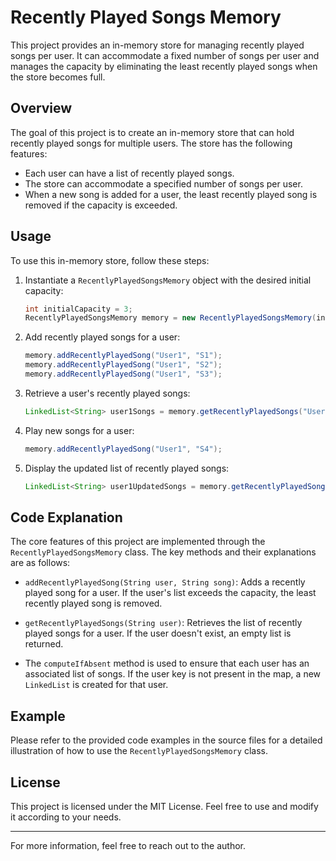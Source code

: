 # Recently Played Songs Memory

This project provides an in-memory store for managing recently played songs per user. It can accommodate a fixed number of songs per user and manages the capacity by eliminating the least recently played songs when the store becomes full.

## Overview

The goal of this project is to create an in-memory store that can hold recently played songs for multiple users. The store has the following features:

- Each user can have a list of recently played songs.
- The store can accommodate a specified number of songs per user.
- When a new song is added for a user, the least recently played song is removed if the capacity is exceeded.

## Usage

To use this in-memory store, follow these steps:

1. Instantiate a `RecentlyPlayedSongsMemory` object with the desired initial capacity:

    ```java
    int initialCapacity = 3;
    RecentlyPlayedSongsMemory memory = new RecentlyPlayedSongsMemory(initialCapacity);
    ```

2. Add recently played songs for a user:

    ```java
    memory.addRecentlyPlayedSong("User1", "S1");
    memory.addRecentlyPlayedSong("User1", "S2");
    memory.addRecentlyPlayedSong("User1", "S3");
    ```

3. Retrieve a user's recently played songs:

    ```java
    LinkedList<String> user1Songs = memory.getRecentlyPlayedSongs("User1");
    ```

4. Play new songs for a user:

    ```java
    memory.addRecentlyPlayedSong("User1", "S4");
    ```

5. Display the updated list of recently played songs:

    ```java
    LinkedList<String> user1UpdatedSongs = memory.getRecentlyPlayedSongs("User1");
    ```

## Code Explanation

The core features of this project are implemented through the `RecentlyPlayedSongsMemory` class. The key methods and their explanations are as follows:

- `addRecentlyPlayedSong(String user, String song)`: Adds a recently played song for a user. If the user's list exceeds the capacity, the least recently played song is removed.

- `getRecentlyPlayedSongs(String user)`: Retrieves the list of recently played songs for a user. If the user doesn't exist, an empty list is returned.

- The `computeIfAbsent` method is used to ensure that each user has an associated list of songs. If the user key is not present in the map, a new `LinkedList` is created for that user.

## Example

Please refer to the provided code examples in the source files for a detailed illustration of how to use the `RecentlyPlayedSongsMemory` class.

## License

This project is licensed under the MIT License. Feel free to use and modify it according to your needs.

---

For more information, feel free to reach out to the author.

